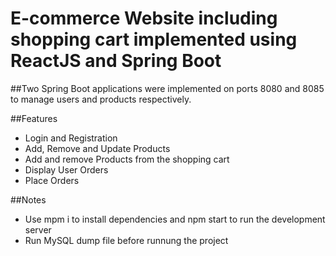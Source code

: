 # E-commerce Website including shopping cart implemented using ReactJS and Spring Boot

##Two Spring Boot applications were implemented on ports 8080 and 8085 to manage users and products respectively.

##Features
- Login and Registration
- Add, Remove and Update Products
- Add and remove Products from the shopping cart
- Display User Orders
- Place Orders

##Notes
- Use mpm i to install dependencies and npm start to run the development server
- Run MySQL dump file before runnung the project

